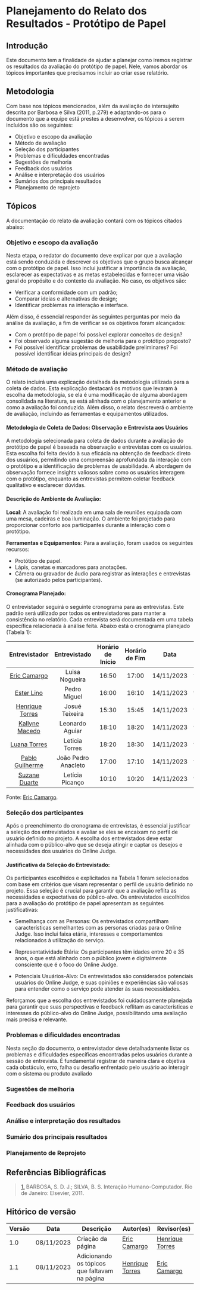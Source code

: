 # Planejamento do Relato dos Resultados - Protótipo de Papel

## Introdução

Este documento tem a finalidade de ajudar a planejar como iremos registrar os resultados da avaliação do protótipo de papel. Nele, vamos abordar os tópicos importantes que precisamos incluir ao criar esse relatório.

## Metodologia

Com base nos tópicos mencionados, além da avaliação de intersujeito descrita por Barbosa e Silva (2011, p.279) e adaptando-os para o documento que a equipe está prestes a desenvolver, os tópicos a serem incluídos são os seguintes:

- Objetivo e escopo da avaliação
- Método de avaliação
- Seleção dos participantes
- Problemas e dificuldades encontradas
- Sugestões de melhoria
- Feedback dos usuários
- Análise e interpretação dos usuários
- Sumários dos principais resultados
- Planejamento de reprojeto

## Tópicos

A documentação do relato da avaliação contará com os tópicos citados abaixo:

### **Objetivo e escopo da avaliação**

Nesta etapa, o redator do documento deve explicar por que a avaliação está sendo conduzida e descrever os objetivos que o grupo busca alcançar com o protótipo de papel. Isso inclui justificar a importância da avaliação, esclarecer as expectativas e as metas estabelecidas e fornecer uma visão geral do propósito e do contexto da avaliação. No caso, os objetivos são:

- Verificar a conformidade com um padrão;
- Comparar ideias e alternativas de design;
- Identificar problemas na interação e interface.

Além disso, é essencial responder às seguintes perguntas por meio da análise da avaliação, a fim de verificar se os objetivos foram alcançados:

- Com o protótipo de papel foi possível explorar conceitos de design?
- Foi observado alguma sugestão de melhoria para o protótipo proposto?
- Foi possível identificar problemas de usabilidade preliminares?    Foi possível identificar ideias principais de design?

### **Método de avaliação**

O relato incluirá uma explicação detalhada da metodologia utilizada para a coleta de dados. Esta explicação destacará os motivos que levaram à escolha da metodologia, se ela é uma modificação de alguma abordagem consolidada na literatura, se está alinhada com o planejamento anterior e como a avaliação foi conduzida. Além disso, o relato descreverá o ambiente de avaliação, incluindo as ferramentas e equipamentos utilizados.

#### Metodologia de Coleta de Dados: Observação e Entrevista aos Usuários

A metodologia selecionada para coleta de dados durante a avaliação do protótipo de papel é baseada na observação e entrevistas com os usuários. Esta escolha foi feita devido à sua eficácia na obtenção de feedback direto dos usuários, permitindo uma compreensão aprofundada da interação com o protótipo e a identificação de problemas de usabilidade. A abordagem de observação fornece insights valiosos sobre como os usuários interagem com o protótipo, enquanto as entrevistas permitem coletar feedback qualitativo e esclarecer dúvidas.

#### Descrição do Ambiente de Avaliação:

**Local**: A avaliação foi realizada em uma sala de reuniões equipada com uma mesa, cadeiras e boa iluminação. O ambiente foi projetado para proporcionar conforto aos participantes durante a interação com o protótipo.

**Ferramentas e Equipamentos**: Para a avaliação, foram usados os seguintes recursos:
- Protótipo de papel.
- Lápis, canetas e marcadores para anotações.
- Câmera ou gravador de áudio para registrar as interações e entrevistas (se autorizado pelos participantes).

#### Cronograma Planejado:

O entrevistador seguirá o seguinte cronograma para as entrevistas. Este padrão será utilizado por todos os entrevistadores para manter a consistência no relatório. Cada entrevista será documentada em uma tabela específica relacionada à análise feita. Abaixo está o cronograma planejado (Tabela 1):

| Entrevistador | Entrevistado | Horário de Início | Horário de Fim |    Data    |    Local     |
| :----------------: | :-------------: | :---------------: | :------------: | :--------: | :----------: |
| [Eric Camargo](https://github.com/ericcs10) | Luisa Nogueira | 16:50 | 17:00 | 14/11/2023 | [Microsoft Teams](https://www.microsoft.com/pt-br/microsoft-teams/compare-microsoft-teams-options-b?ef_id=_k_Cj0KCQjwhfipBhCqARIsAH9msbkh56peWVo27EaDzR8EbqXYiLK6YwC1NKbGDkdcn2Cmym6qqf15RrcaAthyEALw_wcB_k_&OCID=AIDcmm744r0i0o_SEM__k_Cj0KCQjwhfipBhCqARIsAH9msbkh56peWVo27EaDzR8EbqXYiLK6YwC1NKbGDkdcn2Cmym6qqf15RrcaAthyEALw_wcB_k_&gclid=Cj0KCQjwhfipBhCqARIsAH9msbkh56peWVo27EaDzR8EbqXYiLK6YwC1NKbGDkdcn2Cmym6qqf15RrcaAthyEALw_wcB) |
| [Ester Lino](https://github.com/esteerlino) | Pedro Miguel | 16:00 | 16:10 | 14/11/2023 | [Microsoft Teams](https://www.microsoft.com/pt-br/microsoft-teams/compare-microsoft-teams-options-b?ef_id=_k_Cj0KCQjwhfipBhCqARIsAH9msbkh56peWVo27EaDzR8EbqXYiLK6YwC1NKbGDkdcn2Cmym6qqf15RrcaAthyEALw_wcB_k_&OCID=AIDcmm744r0i0o_SEM__k_Cj0KCQjwhfipBhCqARIsAH9msbkh56peWVo27EaDzR8EbqXYiLK6YwC1NKbGDkdcn2Cmym6qqf15RrcaAthyEALw_wcB_k_&gclid=Cj0KCQjwhfipBhCqARIsAH9msbkh56peWVo27EaDzR8EbqXYiLK6YwC1NKbGDkdcn2Cmym6qqf15RrcaAthyEALw_wcB) |
| [Henrique Torres](https://github.com/henriqtorresl) | Josué Teixeira | 15:30 | 15:45 | 14/11/2023 | [Microsoft Teams](https://www.microsoft.com/pt-br/microsoft-teams/compare-microsoft-teams-options-b?ef_id=_k_Cj0KCQjwhfipBhCqARIsAH9msbkh56peWVo27EaDzR8EbqXYiLK6YwC1NKbGDkdcn2Cmym6qqf15RrcaAthyEALw_wcB_k_&OCID=AIDcmm744r0i0o_SEM__k_Cj0KCQjwhfipBhCqARIsAH9msbkh56peWVo27EaDzR8EbqXYiLK6YwC1NKbGDkdcn2Cmym6qqf15RrcaAthyEALw_wcB_k_&gclid=Cj0KCQjwhfipBhCqARIsAH9msbkh56peWVo27EaDzR8EbqXYiLK6YwC1NKbGDkdcn2Cmym6qqf15RrcaAthyEALw_wcB) |
| [Kallyne Macedo](https://github.com/kalipassos) | Leonardo Aguiar | 18:10 | 18:20 | 14/11/2023 | [Microsoft Teams](https://www.microsoft.com/pt-br/microsoft-teams/compare-microsoft-teams-options-b?ef_id=_k_Cj0KCQjwhfipBhCqARIsAH9msbkh56peWVo27EaDzR8EbqXYiLK6YwC1NKbGDkdcn2Cmym6qqf15RrcaAthyEALw_wcB_k_&OCID=AIDcmm744r0i0o_SEM__k_Cj0KCQjwhfipBhCqARIsAH9msbkh56peWVo27EaDzR8EbqXYiLK6YwC1NKbGDkdcn2Cmym6qqf15RrcaAthyEALw_wcB_k_&gclid=Cj0KCQjwhfipBhCqARIsAH9msbkh56peWVo27EaDzR8EbqXYiLK6YwC1NKbGDkdcn2Cmym6qqf15RrcaAthyEALw_wcB) |
| [Luana Torres](https://github.com/luanatorress) | Leticia Torres | 18:20 | 18:30 | 14/11/2023 | [Microsoft Teams](https://www.microsoft.com/pt-br/microsoft-teams/compare-microsoft-teams-options-b?ef_id=_k_Cj0KCQjwhfipBhCqARIsAH9msbkh56peWVo27EaDzR8EbqXYiLK6YwC1NKbGDkdcn2Cmym6qqf15RrcaAthyEALw_wcB_k_&OCID=AIDcmm744r0i0o_SEM__k_Cj0KCQjwhfipBhCqARIsAH9msbkh56peWVo27EaDzR8EbqXYiLK6YwC1NKbGDkdcn2Cmym6qqf15RrcaAthyEALw_wcB_k_&gclid=Cj0KCQjwhfipBhCqARIsAH9msbkh56peWVo27EaDzR8EbqXYiLK6YwC1NKbGDkdcn2Cmym6qqf15RrcaAthyEALw_wcB) |
| [Pablo Guilherme](https://github.com/PabloGJBS) | João Pedro Anacleto | 17:00 | 17:10 | 14/11/2023 | [Microsoft Teams](https://www.microsoft.com/pt-br/microsoft-teams/compare-microsoft-teams-options-b?ef_id=_k_Cj0KCQjwhfipBhCqARIsAH9msbkh56peWVo27EaDzR8EbqXYiLK6YwC1NKbGDkdcn2Cmym6qqf15RrcaAthyEALw_wcB_k_&OCID=AIDcmm744r0i0o_SEM__k_Cj0KCQjwhfipBhCqARIsAH9msbkh56peWVo27EaDzR8EbqXYiLK6YwC1NKbGDkdcn2Cmym6qqf15RrcaAthyEALw_wcB_k_&gclid=Cj0KCQjwhfipBhCqARIsAH9msbkh56peWVo27EaDzR8EbqXYiLK6YwC1NKbGDkdcn2Cmym6qqf15RrcaAthyEALw_wcB) |
| [Suzane Duarte](https://github.com/suzaneduarte) | Letícia Picanço  | 10:10 | 10:20 | 14/11/2023 | [Microsoft Teams](https://www.microsoft.com/pt-br/microsoft-teams/compare-microsoft-teams-options-b?ef_id=_k_Cj0KCQjwhfipBhCqARIsAH9msbkh56peWVo27EaDzR8EbqXYiLK6YwC1NKbGDkdcn2Cmym6qqf15RrcaAthyEALw_wcB_k_&OCID=AIDcmm744r0i0o_SEM__k_Cj0KCQjwhfipBhCqARIsAH9msbkh56peWVo27EaDzR8EbqXYiLK6YwC1NKbGDkdcn2Cmym6qqf15RrcaAthyEALw_wcB_k_&gclid=Cj0KCQjwhfipBhCqARIsAH9msbkh56peWVo27EaDzR8EbqXYiLK6YwC1NKbGDkdcn2Cmym6qqf15RrcaAthyEALw_wcB) |

Fonte: [Eric Camargo](https://github.com/Ericcs10).

### **Seleção dos participantes**

Após o preenchimento do cronograma de entrevistas, é essencial justificar a seleção dos entrevistados e avaliar se eles se encaixam no perfil de usuário definido no projeto. A escolha dos entrevistados deve estar alinhada com o público-alvo que se deseja atingir e captar os desejos e necessidades dos usuários do Online Judge.

#### Justificativa da Seleção do Entrevistado:

Os participantes escolhidos e explicitados na Tabela 1 foram selecionados com base em critérios que visam representar o perfil de usuário definido no projeto. Essa seleção é crucial para garantir que a avaliação reflita as necessidades e expectativas do público-alvo. Os entrevistados escolhidos para a avaliação do protótipo de papel apresentam as seguintes justificativas:

- Semelhança com as Personas: Os entrevistados compartilham características semelhantes com as personas criadas para o Online Judge. Isso inclui faixa etária, interesses e comportamentos relacionados à utilização do serviço.

- Representatividade Etária: Os participantes têm idades entre 20 e 35 anos, o que está alinhado com o público jovem e digitalmente consciente que é o foco do Online Judge.

- Potenciais Usuários-Alvo: Os entrevistados são considerados potenciais usuários do Online Judge, e suas opiniões e experiências são valiosas para entender como o serviço pode atender às suas necessidades.

Reforçamos que a escolha dos entrevistados foi cuidadosamente planejada para garantir que suas perspectivas e feedback reflitam as características e interesses do público-alvo do Online Judge, possibilitando uma avaliação mais precisa e relevante.

### **Problemas e dificuldades encontradas**

Nesta seção do documento, o entrevistador deve detalhadamente listar os problemas e dificuldades específicas encontradas pelos usuários durante a sessão de entrevista. É fundamental registrar de maneira clara e objetiva cada obstáculo, erro, falha ou desafio enfrentado pelo usuário ao interagir com o sistema ou produto avaliado

### **Sugestões de melhoria**

### **Feedback dos usuários**

### **Análise e interpretação dos resultados**

### **Sumário dos principais resultados**

### **Planejamento de Reprojeto**

## Referências Bibliográficas
> <a id="REF1" href="#anchor_1">1.</a> BARBOSA, S. D. J.; SILVA, B. S. Interação Humano-Computador. Rio de Janeiro: Elsevier, 2011.

## Hitórico de versão

| Versão | Data       | Descrição                    | Autor(es)                                                                                         | Revisor(es)                                 |
| ------ | ---------- | ---------------------------- | ------------------------------------------------------------------------------------------------- | ------------------------------------------- |
| 1.0    | 08/11/2023 | Criação da página  | [Eric Camargo](https://github.com/ericcs10) | [Henrique Torres](https://github.com/henriqtorresl) | 
| 1.1    | 08/11/2023 | Adicionando os tópicos que faltavam na página | [Henrique Torres](https://github.com/henriqtorresl) |  [Eric Camargo](https://github.com/ericcs10) | 
